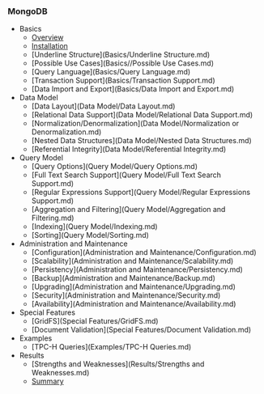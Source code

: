 ### MongoDB

   - Basics
     - [Overview](Basics/Overview.md)
     - [Installation](Basics/Installation.md)
     - [Underline Structure](Basics/Underline Structure.md)
     - [Possible Use Cases](Basics//Possible Use Cases.md)
     - [Query Language](Basics/Query Language.md)
     - [Transaction Support](Basics/Transaction Support.md)
     - [Data Import and Export](Basics/Data Import and Export.md)
   - Data Model
     - [Data Layout](Data Model/Data Layout.md)
     - [Relational Data Support](Data Model/Relational Data Support.md)
     - [Normalization/Denormalization](Data Model/Normalization or Denormalization.md)
     - [Nested Data Structures](Data Model/Nested Data Structures.md)
     - [Referential Integrity](Data Model/Referential Integrity.md)
   - Query Model
     - [Query Options](Query Model/Query Options.md)
     - [Full Text Search Support](Query Model/Full Text Search Support.md)
     - [Regular Expressions Support](Query Model/Regular Expressions Support.md)
     - [Aggregation and Filtering](Query Model/Aggregation and Filtering.md)
     - [Indexing](Query Model/Indexing.md)
     - [Sorting](Query Model/Sorting.md)
   - Administration and Maintenance  
     - [Configuration](Administration and Maintenance/Configuration.md)
     - [Scalability](Administration and Maintenance/Scalability.md)
     - [Persistency](Administration and Maintenance/Persistency.md)
     - [Backup](Administration and Maintenance/Backup.md)
     - [Upgrading](Administration and Maintenance/Upgrading.md)
     - [Security](Administration and Maintenance/Security.md)
     - [Availability](Administration and Maintenance/Availability.md)  
   - Special Features
     - [GridFS](Special Features/GridFS.md)
     - [Document Validation](Special Features/Document Validation.md)
  - Examples
     - [TPC-H Queries](Examples/TPC-H Queries.md)
  - Results
     - [Strengths and Weaknesses](Results/Strengths and Weaknesses.md)
     - [Summary](Results/Summary.md)